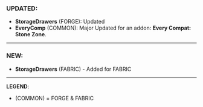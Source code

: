 ### UPDATED:
- **StorageDrawers** (FORGE): Updated
- **EveryComp** (COMMON): Major Updated for an addon: **Every Compat: Stone Zone**. 

---

### NEW:
- **StorageDrawers** (FABRIC) - Added for FABRIC

---

**LEGEND**:
- (COMMON) = FORGE & FABRIC